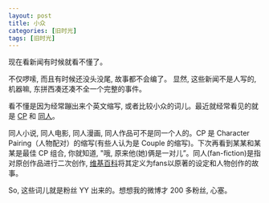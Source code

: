 ```yaml
---
layout: post
title: 小众
categories: [旧时光]
tags: [旧时光]
---
```


现在看新闻有时候就看不懂了。

不仅啰嗦, 而且有时候还没头没尾, 故事都不会编了。 显然, 这些新闻不是人写的, 机器嘛, 东拼西凑还凑不全一个完整的事件。

看不懂是因为经常蹦出来个英文缩写, 或者比较小众的词儿。最近就经常看见的就是 [CP](http://baike.baidu.com/view/1796012.htm?fromtitle=CP&fromid=3906517&type=syn) 和 [同人](http://baike.baidu.com/subview/6316/5901619.htm?fromtitle=%40%23Protect%40%23)。

同人小说, 同人电影, 同人漫画, 同人作品可不是同一个人的。CP 是  Character Pairing（人物配对）的缩写(有些人认为是 Couple  的缩写)。下次再看到某某和某某是最佳 CP 组合, 你就知道, "哦, 原来他(她)俩是一对儿”。同人(fan-fiction)是指对原创作品进行二次创作, [维基百科]()将其定义为fans以原著的设定和人物创作的故事。

So,  这些词儿就是粉丝 YY 出来的。想想我的微博才 200 多粉丝, 心塞。